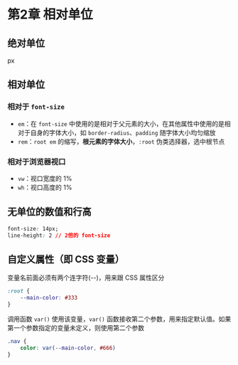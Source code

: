 # 第2章 相对单位

## 绝对单位

px

## 相对单位

### 相对于 `font-size`

- `em`：在 `font-size` 中使用的是相对于父元素的大小，在其他属性中使用的是相对于自身的字体大小，如 `border-radius`、`padding` 随字体大小均匀缩放
- `rem`：`root em` 的缩写，**根元素的字体大小**，`:root` 伪类选择器，选中根节点

### 相对于浏览器视口

- `vw`：视口宽度的 1%
- `wh`：视口高度的 1%

## 无单位的数值和行高

```css
font-size: 14px;
line-height: 2 // 2倍的 font-size
```

## 自定义属性（即 CSS 变量）

变量名前面必须有两个连字符(--)，用来跟 CSS 属性区分

```css
:root {
    --main-color: #333
}
```

调用函数 `var()` 使用该变量，`var()` 函数接收第二个参数，用来指定默认值。如果第一个参数指定的变量未定义，则使用第二个参数

```css
.nav {
    color: var(--main-color, #666)
}
```
